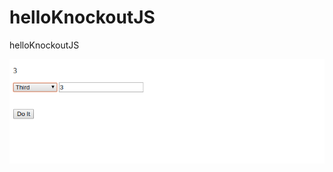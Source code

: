 # helloKnockoutJS
helloKnockoutJS



![Browser view ](https://github.com/matinict/helloKnockoutJS/blob/master/doc/brview.png)
